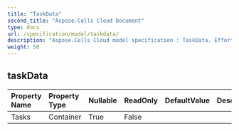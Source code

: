 ```yaml
---
title: "TaskData"
second_title: "Aspose.Cells Cloud Document"
type: docs
url: /specification/model/taskdata/
description: "Aspose.Cells Cloud model specification : TaskData. Effortlessly handle Excel and other spreadsheet documents with features like opening, generating, editing, splitting, merging, comparing, and converting."
weight: 50
---
```


## **taskData**

 

| Property Name | Property Type | Nullable |  ReadOnly | DefaultValue | Description | 
| :- | :- | :- |:- |  :- | :- |
| Tasks | Container | True |  False |  |  |  

